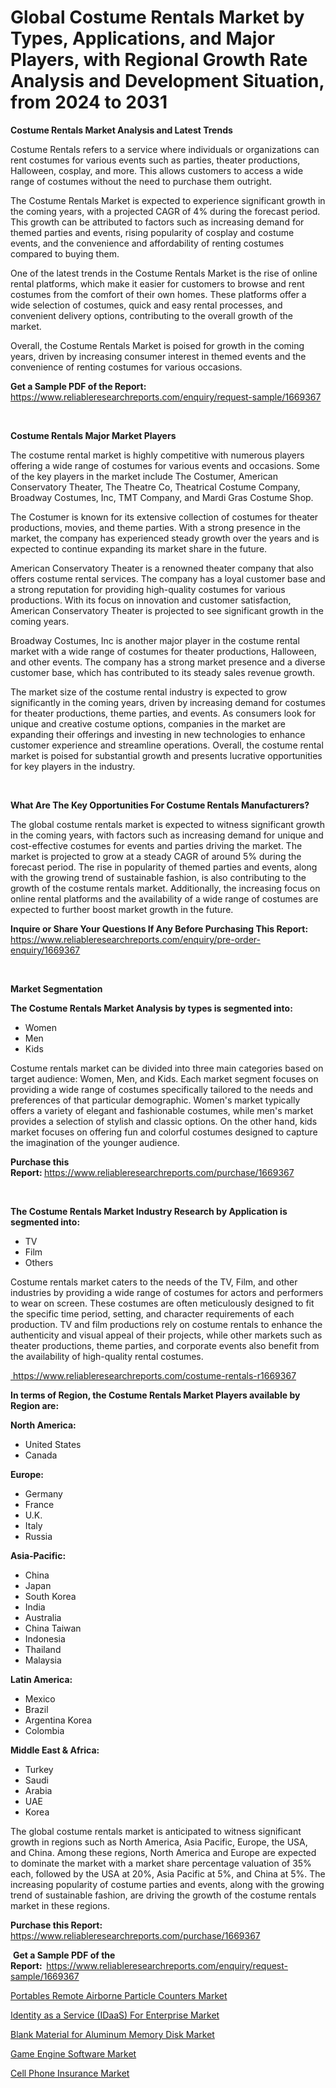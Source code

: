 <p><h1>Global Costume Rentals Market by Types, Applications, and Major Players, with Regional Growth Rate Analysis and Development Situation, from 2024 to 2031</h1></p><p><strong>Costume Rentals Market Analysis and Latest Trends</strong></p>
<p><p>Costume Rentals refers to a service where individuals or organizations can rent costumes for various events such as parties, theater productions, Halloween, cosplay, and more. This allows customers to access a wide range of costumes without the need to purchase them outright.</p><p>The Costume Rentals Market is expected to experience significant growth in the coming years, with a projected CAGR of 4% during the forecast period. This growth can be attributed to factors such as increasing demand for themed parties and events, rising popularity of cosplay and costume events, and the convenience and affordability of renting costumes compared to buying them.</p><p>One of the latest trends in the Costume Rentals Market is the rise of online rental platforms, which make it easier for customers to browse and rent costumes from the comfort of their own homes. These platforms offer a wide selection of costumes, quick and easy rental processes, and convenient delivery options, contributing to the overall growth of the market.</p><p>Overall, the Costume Rentals Market is poised for growth in the coming years, driven by increasing consumer interest in themed events and the convenience of renting costumes for various occasions.</p></p>
<p><strong>Get a Sample PDF of the Report:&nbsp;</strong> <a href="https://www.reliableresearchreports.com/enquiry/request-sample/1669367">https://www.reliableresearchreports.com/enquiry/request-sample/1669367</a></p>
<p>&nbsp;</p>
<p><strong>Costume Rentals Major Market Players</strong></p>
<p><p>The costume rental market is highly competitive with numerous players offering a wide range of costumes for various events and occasions. Some of the key players in the market include The Costumer, American Conservatory Theater, The Theatre Co, Theatrical Costume Company, Broadway Costumes, Inc, TMT Company, and Mardi Gras Costume Shop.</p><p>The Costumer is known for its extensive collection of costumes for theater productions, movies, and theme parties. With a strong presence in the market, the company has experienced steady growth over the years and is expected to continue expanding its market share in the future.</p><p>American Conservatory Theater is a renowned theater company that also offers costume rental services. The company has a loyal customer base and a strong reputation for providing high-quality costumes for various productions. With its focus on innovation and customer satisfaction, American Conservatory Theater is projected to see significant growth in the coming years.</p><p>Broadway Costumes, Inc is another major player in the costume rental market with a wide range of costumes for theater productions, Halloween, and other events. The company has a strong market presence and a diverse customer base, which has contributed to its steady sales revenue growth.</p><p>The market size of the costume rental industry is expected to grow significantly in the coming years, driven by increasing demand for costumes for theater productions, theme parties, and events. As consumers look for unique and creative costume options, companies in the market are expanding their offerings and investing in new technologies to enhance customer experience and streamline operations. Overall, the costume rental market is poised for substantial growth and presents lucrative opportunities for key players in the industry.</p></p>
<p>&nbsp;</p>
<p><strong>What Are The Key Opportunities For Costume Rentals Manufacturers?</strong></p>
<p><p>The global costume rentals market is expected to witness significant growth in the coming years, with factors such as increasing demand for unique and cost-effective costumes for events and parties driving the market. The market is projected to grow at a steady CAGR of around 5% during the forecast period. The rise in popularity of themed parties and events, along with the growing trend of sustainable fashion, is also contributing to the growth of the costume rentals market. Additionally, the increasing focus on online rental platforms and the availability of a wide range of costumes are expected to further boost market growth in the future.</p></p>
<p><strong>Inquire or Share Your Questions If Any Before Purchasing This Report:</strong> <a href="https://www.reliableresearchreports.com/enquiry/pre-order-enquiry/1669367">https://www.reliableresearchreports.com/enquiry/pre-order-enquiry/1669367</a></p>
<p>&nbsp;</p>
<p><strong>Market Segmentation</strong></p>
<p><strong>The Costume Rentals Market Analysis by types is segmented into:</strong></p>
<p><ul><li>Women</li><li>Men</li><li>Kids</li></ul></p>
<p><p>Costume rentals market can be divided into three main categories based on target audience: Women, Men, and Kids. Each market segment focuses on providing a wide range of costumes specifically tailored to the needs and preferences of that particular demographic. Women's market typically offers a variety of elegant and fashionable costumes, while men's market provides a selection of stylish and classic options. On the other hand, kids market focuses on offering fun and colorful costumes designed to capture the imagination of the younger audience.</p></p>
<p><strong>Purchase this Report:&nbsp;</strong><a href="https://www.reliableresearchreports.com/purchase/1669367">https://www.reliableresearchreports.com/purchase/1669367</a></p>
<p>&nbsp;</p>
<p><strong>The Costume Rentals Market Industry Research by Application is segmented into:</strong></p>
<p><ul><li>TV</li><li>Film</li><li>Others</li></ul></p>
<p><p>Costume rentals market caters to the needs of the TV, Film, and other industries by providing a wide range of costumes for actors and performers to wear on screen. These costumes are often meticulously designed to fit the specific time period, setting, and character requirements of each production. TV and film productions rely on costume rentals to enhance the authenticity and visual appeal of their projects, while other markets such as theater productions, theme parties, and corporate events also benefit from the availability of high-quality rental costumes.</p></p>
<p><a href="https://www.reliableresearchreports.com/costume-rentals-r1669367">&nbsp;https://www.reliableresearchreports.com/costume-rentals-r1669367</a></p>
<p><strong>In terms of Region, the Costume Rentals Market Players available by Region are:</strong></p>
<p>
    <p> <strong> North America: </strong>
        <ul>
            <li>United States</li>
            <li>Canada</li>
        </ul>
        </p> 
    <p> <strong> Europe: </strong>
        <ul>
            <li>Germany</li>
            <li>France</li>
            <li>U.K.</li>
            <li>Italy</li>
            <li>Russia</li>
        </ul>
        </p> 
    <p> <strong> Asia-Pacific: </strong>
        <ul>
            <li>China</li>
            <li>Japan</li>
            <li>South Korea</li>
            <li>India</li>
            <li>Australia</li>
            <li>China Taiwan</li>
            <li>Indonesia</li>
            <li>Thailand</li>
            <li>Malaysia</li>
        </ul>
        </p> 
    <p> <strong> Latin America: </strong>
        <ul>
            <li>Mexico</li>
            <li>Brazil</li>
            <li>Argentina Korea</li>
            <li>Colombia</li>
        </ul>
        </p> 
    <p> <strong> Middle East & Africa: </strong>
        <ul>
            <li>Turkey</li>
            <li>Saudi</li>
            <li>Arabia</li>
            <li>UAE</li>
            <li>Korea</li>
        </ul>
    </p>
    </p>
<p><p>The global costume rentals market is anticipated to witness significant growth in regions such as North America, Asia Pacific, Europe, the USA, and China. Among these regions, North America and Europe are expected to dominate the market with a market share percentage valuation of 35% each, followed by the USA at 20%, Asia Pacific at 5%, and China at 5%. The increasing popularity of costume parties and events, along with the growing trend of sustainable fashion, are driving the growth of the costume rentals market in these regions.</p></p>
<p><strong>Purchase this Report: </strong><a href="https://www.reliableresearchreports.com/purchase/1669367">https://www.reliableresearchreports.com/purchase/1669367</a></p>
<p>&nbsp;<strong>Get a Sample PDF of the Report:&nbsp;&nbsp;</strong><a href="https://www.reliableresearchreports.com/enquiry/request-sample/1669367">https://www.reliableresearchreports.com/enquiry/request-sample/1669367</a></p>
<p><strong></strong></p>
<p><p><a href="https://www.linkedin.com/pulse/in-depth-analysis-global-portables-remote-airborne-particle-8c8ie">Portables Remote Airborne Particle Counters Market</a></p><p><a href="https://www.linkedin.com/pulse/global-identity-service-idaas-enterprise-market-size-trends-analysis-ecd5f">Identity as a Service (IDaaS) For Enterprise Market</a></p><p><a href="https://medium.com/@bernadette.james576/blank-material-for-aluminum-memory-disk-market-a-global-and-regional-analysis-2024-2031-410fb32aa0d0">Blank Material for Aluminum Memory Disk Market</a></p><p><a href="https://github.com/lnamivez37/Market-Research-Report-List-1/blob/main/game-engine-software-market.md">Game Engine Software Market</a></p><p><a href="https://github.com/graysonwolfe1913/Market-Research-Report-List-1/blob/main/cell-phone-insurance-market.md">Cell Phone Insurance Market</a></p></p>
